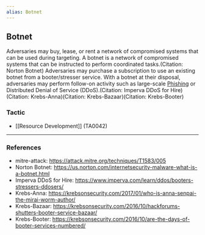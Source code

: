 ```yaml
---
alias: Botnet
---
```


## Botnet

Adversaries may buy, lease, or rent a network of compromised systems that can be used during targeting. A botnet is a network of compromised systems that can be instructed to perform coordinated tasks.(Citation: Norton Botnet) Adversaries may purchase a subscription to use an existing botnet from a booter/stresser service. With a botnet at their disposal, adversaries may perform follow-on activity such as large-scale [Phishing](https://attack.mitre.org/techniques/T1566) or Distributed Denial of Service (DDoS).(Citation: Imperva DDoS for Hire)(Citation: Krebs-Anna)(Citation: Krebs-Bazaar)(Citation: Krebs-Booter)


### Tactic

- [[Resource Development]] (TA0042)


---
### References

- mitre-attack: https://attack.mitre.org/techniques/T1583/005
- Norton Botnet: https://us.norton.com/internetsecurity-malware-what-is-a-botnet.html
- Imperva DDoS for Hire: https://www.imperva.com/learn/ddos/booters-stressers-ddosers/
- Krebs-Anna: https://krebsonsecurity.com/2017/01/who-is-anna-senpai-the-mirai-worm-author/
- Krebs-Bazaar: https://krebsonsecurity.com/2016/10/hackforums-shutters-booter-service-bazaar/
- Krebs-Booter: https://krebsonsecurity.com/2016/10/are-the-days-of-booter-services-numbered/
